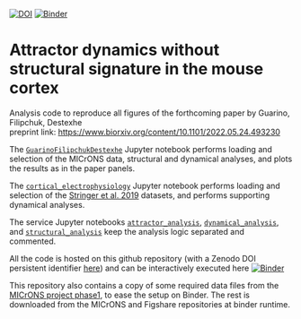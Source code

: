 [![DOI](https://zenodo.org/badge/498655295.svg)](https://zenodo.org/badge/latestdoi/498655295) 
[![Binder](https://mybinder.org/badge_logo.svg)](https://mybinder.org/v2/gh/dguarino/Guarino-Filipchuk-Destexhe/HEAD)

# Attractor dynamics without structural signature in the mouse cortex

Analysis code to reproduce all figures of the forthcoming paper by Guarino, Filipchuk, Destexhe      
preprint link: https://www.biorxiv.org/content/10.1101/2022.05.24.493230

The [`GuarinoFilipchukDestexhe`](https://github.com/dguarino/Guarino-Filipchuk-Destexhe/blob/main/GuarinoFilipchukDestexhe.ipynb)  Jupyter notebook performs loading and selection of the MICrONS data, structural and dynamical analyses, and plots the results as in the paper panels.    

The [`cortical_electrophysiology`](https://github.com/dguarino/Guarino-Filipchuk-Destexhe/blob/main/cortical_electrophysiology.ipynb) Jupyter notebook performs loading and selection of the [Stringer et al. 2019](https://www.science.org/doi/10.1126/science.aav7893) datasets, and performs supporting dynamical analyses.

The service Jupyter notebooks [`attractor_analysis`](https://github.com/dguarino/Guarino-Filipchuk-Destexhe/blob/main/attractor_analysis.ipynb), [`dynamical_analysis`](https://github.com/dguarino/Guarino-Filipchuk-Destexhe/blob/main/dynamical_analysis.ipynb), and [`structural_analysis`](https://github.com/dguarino/Guarino-Filipchuk-Destexhe/blob/main/structural_analysis.ipynb) keep the analysis logic separated and commented.

All the code is hosted on this github repository (with a Zenodo DOI persistent identifier [here](https://zenodo.org/badge/latestdoi/498655295)) and can be interactively executed here [![Binder](https://mybinder.org/badge_logo.svg)](https://mybinder.org/v2/gh/dguarino/Guarino-Filipchuk-Destexhe/HEAD)

This repository also contains a copy of some required data files from the [MICrONS project phase1](https://www.microns-explorer.org/phase1), to ease the setup on Binder. The rest is downloaded from the MICrONS and Figshare repositories at binder runtime.
